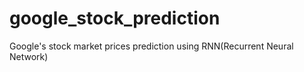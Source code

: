 # google_stock_prediction
Google's stock market prices prediction using RNN(Recurrent Neural Network)
